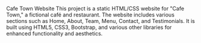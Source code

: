 Cafe Town Website
This project is a static HTML/CSS website for "Cafe Town," a fictional café and restaurant. The website includes various sections such as Home, About, Team, Menu, Contact, and Testimonials. It is built using HTML5, CSS3, Bootstrap, and various other libraries for enhanced functionality and aesthetics.

